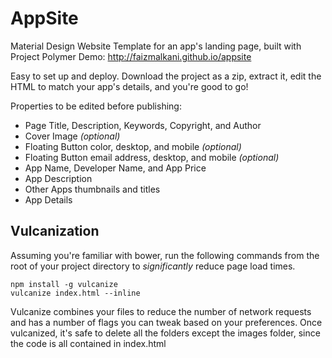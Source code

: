 AppSite
===========================


Material Design Website Template for an app's landing page, built with Project Polymer 
Demo: http://faizmalkani.github.io/appsite

Easy to set up and deploy. 
Download the project as a zip, extract it, edit the HTML to match your app's details, and you're good to go!


Properties to be edited before publishing:
- Page Title, Description, Keywords, Copyright, and Author
- Cover Image *(optional)*
- Floating Button color, desktop, and mobile *(optional)*
- Floating Button email address, desktop, and mobile *(optional)*
- App Name, Developer Name, and App Price
- App Description
- Other Apps thumbnails and titles
- App Details


## Vulcanization
Assuming you're familiar with bower, run the following commands from the root of your project directory to *significantly* reduce page load times.

    npm install -g vulcanize
    vulcanize index.html --inline
    
Vulcanize combines your files to reduce the number of network requests and has a number of flags you can tweak based on your preferences. Once vulcanized, it's safe to delete all the folders except the images folder, since the code is all contained in index.html     
